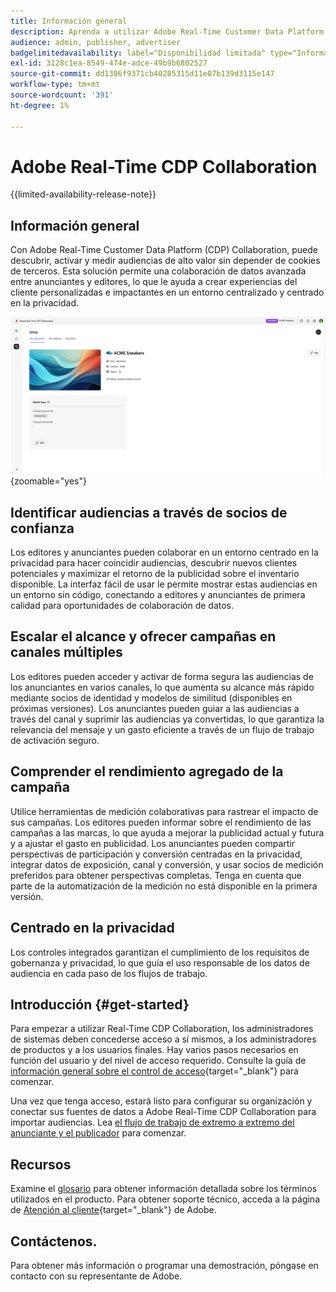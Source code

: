 ```yaml
---
title: Información general
description: Aprenda a utilizar Adobe Real-Time Customer Data Platform (CDP) Collaboration para detectar, activar y medir audiencias de alto valor sin depender de cookies de terceros.
audience: admin, publisher, advertiser
badgelimitedavailability: label="Disponibilidad limitada" type="Informative" url="https://helpx.adobe.com/es/legal/product-descriptions/real-time-customer-data-platform-collaboration.html newtab=true"
exl-id: 3128c1ea-8549-474e-adce-49b9b6802527
source-git-commit: dd1386f9371cb40285315d11e07b139d3115e147
workflow-type: tm+mt
source-wordcount: '391'
ht-degree: 1%

---
```


# Adobe Real-Time CDP Collaboration

{{limited-availability-release-note}}

## Información general

Con Adobe Real-Time Customer Data Platform (CDP) Collaboration, puede descubrir, activar y medir audiencias de alto valor sin depender de cookies de terceros. Esta solución permite una colaboración de datos avanzada entre anunciantes y editores, lo que le ayuda a crear experiencias del cliente personalizadas e impactantes en un entorno centralizado y centrado en la privacidad.

![Página principal de Real-Time CDP Collaboration](/help/assets/overview/homepage.png){zoomable="yes"}

## Identificar audiencias a través de socios de confianza

Los editores y anunciantes pueden colaborar en un entorno centrado en la privacidad para hacer coincidir audiencias, descubrir nuevos clientes potenciales y maximizar el retorno de la publicidad sobre el inventario disponible. La interfaz fácil de usar le permite mostrar estas audiencias en un entorno sin código, conectando a editores y anunciantes de primera calidad para oportunidades de colaboración de datos.

## Escalar el alcance y ofrecer campañas en canales múltiples

Los editores pueden acceder y activar de forma segura las audiencias de los anunciantes en varios canales, lo que aumenta su alcance más rápido mediante socios de identidad y modelos de similitud (disponibles en próximas versiones). Los anunciantes pueden guiar a las audiencias a través del canal y suprimir las audiencias ya convertidas, lo que garantiza la relevancia del mensaje y un gasto eficiente a través de un flujo de trabajo de activación seguro.

## Comprender el rendimiento agregado de la campaña

Utilice herramientas de medición colaborativas para rastrear el impacto de sus campañas. Los editores pueden informar sobre el rendimiento de las campañas a las marcas, lo que ayuda a mejorar la publicidad actual y futura y a ajustar el gasto en publicidad. Los anunciantes pueden compartir perspectivas de participación y conversión centradas en la privacidad, integrar datos de exposición, canal y conversión, y usar socios de medición preferidos para obtener perspectivas completas. Tenga en cuenta que parte de la automatización de la medición no está disponible en la primera versión.

## Centrado en la privacidad

Los controles integrados garantizan el cumplimiento de los requisitos de gobernanza y privacidad, lo que guía el uso responsable de los datos de audiencia en cada paso de los flujos de trabajo.

<!--

## Additional benefits

### Agnostic and interoperable

Bring in audiences from various sources such as Real-Time CDP, data warehouses (available in an upcoming release), and other partners, efficiently connecting your data collaboration application to other Adobe Experience Platform tools.

### Built-in reputation

Trusted by leading global brands, Adobe brings a strong foundation in identity, audience collaboration, and activation, offering closed-loop and marketer-friendly workflows for data collaboration.

-->

## Introducción  {#get-started}

Para empezar a utilizar Real-Time CDP Collaboration, los administradores de sistemas deben concederse acceso a sí mismos, a los administradores de productos y a los usuarios finales. Hay varios pasos necesarios en función del usuario y del nivel de acceso requerido. Consulte la guía de [información general sobre el control de acceso](/help/guide/permissions/overview.md){target="_blank"} para comenzar.

Una vez que tenga acceso, estará listo para configurar su organización y conectar sus fuentes de datos a Adobe Real-Time CDP Collaboration para importar audiencias. Lea [el flujo de trabajo de extremo a extremo del anunciante y el publicador](/help/guide/end-to-end-workflow.md) para comenzar.

<!-- Utilize the collaboration tools to compare and manage audiences effectively. Leverage real-time insights to inform your marketing strategies and deliver personalized customer experiences.  -->

## Recursos

Examine el [glosario](/help/guide/glossary.md) para obtener información detallada sobre los términos utilizados en el producto. Para obtener soporte técnico, acceda a la página de [Atención al cliente](https://experienceleague.adobe.com/home?lang=es&amp;support-tab=open-ticket#support){target="_blank"} de Adobe.

## Contáctenos.

Para obtener más información o programar una demostración, póngase en contacto con su representante de Adobe.
